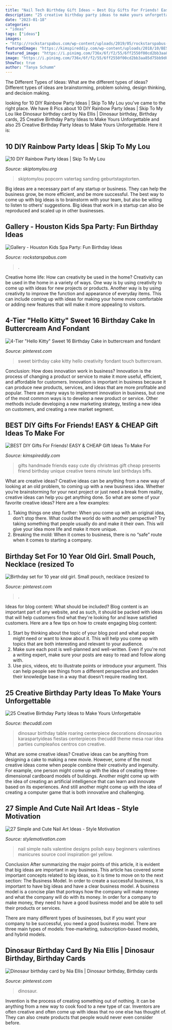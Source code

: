 ```yaml
---
title: "Nail Tech Birthday Gift Ideas ~ Best Diy Gifts For Friends! Easy &amp; Cheap Gift Ideas To Make For"
description: "25 creative birthday party ideas to make yours unforgettable"
date: "2023-01-18"
categories:
- "ideas"
tags: ["ideas"]
images:
- "http://rockstarspabus.com/wp-content/uploads/2019/05/rockstarspabus-photo-gallery-katy-tx.jpg"
featuredImage: "https://kimspireddiy.com/wp-content/uploads/2018/10/BEST-DIY-Gifts-For-Friends-EASY-and-CHEAP-Gift-Ideas-To-Make-For-Birthdays-Christmas-Gifts-Creative-and-Unique-Presents-That-Are-Cute-Last-Minute-Handmade-Ideas-BFFs-Teens-9.jpg"
featured_image: "https://i.pinimg.com/736x/6f/f2/55/6ff2550f00cd2bb3aa85d75bb9d05a72---birthday-cake-sweet--birthday.jpg"
image: "https://i.pinimg.com/736x/6f/f2/55/6ff2550f00cd2bb3aa85d75bb9d05a72---birthday-cake-sweet--birthday.jpg"
ShowToc: true
author: "Tanya Schumm"
---
```



The Different Types of Ideas: What are the different types of ideas?
Different types of ideas are brainstorming, problem solving, design thinking, and decision making.

	

		
looking for 10 DIY Rainbow Party Ideas | Skip To My Lou you've came to the right place. We have 8 Pics about 10 DIY Rainbow Party Ideas | Skip To My Lou like Dinosaur birthday card by Nia Ellis | Dinosaur birthday, Birthday cards, 25 Creative Birthday Party Ideas to Make Yours Unforgettable and also 25 Creative Birthday Party Ideas to Make Yours Unforgettable. Here it is:
		
    
## 10 DIY Rainbow Party Ideas | Skip To My Lou

<img loading=lazy src="https://www.skiptomylou.org/wp-content/uploads/2016/03/rainbow-cupcakes.jpg" onerror="this.onerror=null;this.src='https://tse2.mm.bing.net/th?id=OIP.SiaqxtmTFWx0nezvPjlxrAHaKs&amp;pid=15.1';" alt="10 DIY Rainbow Party Ideas | Skip To My Lou">

_Source: skiptomylou.org_

>skiptomylou popcorn vatertag sanding geburtstagstorten. 

	

Big ideas are a necessary part of any startup or business. They can help the business grow, be more efficient, and be more successful. The best way to come up with big ideas is to brainstorm with your team, but also be willing to listen to others’ suggestions. Big ideas that work in a startup can also be reproduced and scaled up in other businesses.

    
## Gallery - Houston Kids Spa Party: Fun Birthday Ideas

<img loading=lazy src="http://rockstarspabus.com/wp-content/uploads/2019/05/rockstarspabus-photo-gallery-katy-tx.jpg" onerror="this.onerror=null;this.src='https://tse4.mm.bing.net/th?id=OIP.nhiPNwVMAE3ZqtOP-DDJoAHaE8&amp;pid=15.1';" alt="Gallery - Houston Kids Spa Party: Fun Birthday Ideas">

_Source: rockstarspabus.com_

>. 

	

Creative home life: How can creativity be used in the home?
Creativity can be used in the home in a variety of ways. One way is by using creativity to come up with ideas for new projects or products. Another way is by using creativity to improve the function and appearance of everyday items. This can include coming up with ideas for making your home more comfortable or adding new features that will make it more appealing to visitors.

    
## 4-Tier &quot;Hello Kitty&quot; Sweet 16 Birthday Cake In Buttercream And Fondant

<img loading=lazy src="https://i.pinimg.com/736x/6f/f2/55/6ff2550f00cd2bb3aa85d75bb9d05a72---birthday-cake-sweet--birthday.jpg" onerror="this.onerror=null;this.src='https://tse4.mm.bing.net/th?id=OIP.IdI5ley09Wg9qshE4xkvigHaJ3&amp;pid=15.1';" alt="4-Tier &quot;Hello Kitty&quot; Sweet 16 Birthday Cake in buttercream and fondant">

_Source: pinterest.com_

>sweet birthday cake kitty hello creativity fondant touch buttercream. 

	

Conclusion: How does innovation work in business?
Innovation is the process of changing a product or service to make it more useful, efficient, and affordable for customers. Innovation is important in business because it can produce new products, services, and ideas that are more profitable and popular. There are many ways to implement innovation in business, but one of the most common ways is to develop a new product or service. Other methods include developing a new marketing strategy, testing a new idea on customers, and creating a new market segment.

    
## BEST DIY Gifts For Friends! EASY &amp; CHEAP Gift Ideas To Make For

<img loading=lazy src="https://kimspireddiy.com/wp-content/uploads/2018/10/BEST-DIY-Gifts-For-Friends-EASY-and-CHEAP-Gift-Ideas-To-Make-For-Birthdays-Christmas-Gifts-Creative-and-Unique-Presents-That-Are-Cute-Last-Minute-Handmade-Ideas-BFFs-Teens-9.jpg" onerror="this.onerror=null;this.src='https://tse4.mm.bing.net/th?id=OIP.sPWYgheNq0qmOiGp_6zx6QHaLH&amp;pid=15.1';" alt="BEST DIY Gifts For Friends! EASY &amp; CHEAP Gift Ideas To Make For">

_Source: kimspireddiy.com_

>gifts handmade friends easy cute diy christmas gift cheap presents friend birthday unique creative teens minute last birthdays bffs. 

	

What are creative ideas?
Creative ideas can be anything from a new way of looking at an old problem, to coming up with a new business idea. Whether you’re brainstorming for your next project or just need a break from reality, creative ideas can help you get anything done. So what are some of your favorite creative ideas? Here are a few examples: 
1) Taking things one step further: When you come up with an original idea, don’t stop there. What could the world do with another perspective? Try taking something that people usually do and make it their own. This will give your idea more life and make it more unique. 
2) Breaking the mold: When it comes to business, there is no “safe” route when it comes to starting a company.

    
## Birthday Set For 10 Year Old Girl. Small Pouch, Necklace (resized To

<img loading=lazy src="https://i.pinimg.com/736x/51/3c/bf/513cbfbe5aa35a87babe44bf9ecef7f2.jpg" onerror="this.onerror=null;this.src='https://tse4.mm.bing.net/th?id=OIP.ALJr0sUH7Sm5X7Cz__OpMAHaNK&amp;pid=15.1';" alt="Birthday set for 10 year old girl. Small pouch, necklace (resized to">

_Source: pinterest.com_

>. 

	

Ideas for blog content: What should be included?
Blog content is an important part of any website, and as such, it should be packed with ideas that will help customers find what they're looking for and leave satisfied customers. Here are a few tips on how to create engaging blog content:
1. Start by thinking about the topic of your blog post and what people might need or want to know about it. This will help you come up with topics that are both interesting and relevant to your audience. 
2. Make sure each post is well-planned and well-written. Even if you're not a writing expert, make sure your posts are easy to read and follow along with. 
3. Use pics, videos, etc to illustrate points or introduce your argument. This can help people see things from a different perspective and broaden their knowledge base in a way that doesn't require reading text. 

    
## 25 Creative Birthday Party Ideas To Make Yours Unforgettable

<img loading=lazy src="https://thecuddl.com/images/2018/04/23-cool-birthday-party-idea-thecuddl.jpg" onerror="this.onerror=null;this.src='https://tse2.mm.bing.net/th?id=OIP.gO-zV3hDZC9NtRZIXIMpCgHaLH&amp;pid=15.1';" alt="25 Creative Birthday Party Ideas to Make Yours Unforgettable">

_Source: thecuddl.com_

>dinosaur birthday table roaring centerpiece decorations dinosaurios karaspartyideas fiestas centerpieces thecuddl theme mesa roar idea parties cumpleaños centros con creative. 

	

What are some creative ideas?
Creative ideas can be anything from designing a cake to making a new movie. However, some of the most creative ideas come when people combine their creativity and ingenuity. For example, one person might come up with the idea of creating three-dimensional cardboard models of buildings. Another might come up with the idea of creating an artificial intelligence that can learn and innovate based on its experiences. And still another might come up with the idea of creating a computer game that is both innovative and challenging.

    
## 27 Simple And Cute Nail Art Ideas - Style Motivation

<img loading=lazy src="http://www.stylemotivation.com/wp-content/uploads/2013/09/27-Simple-and-Cute-Nail-Art-Ideas-8.jpg" onerror="this.onerror=null;this.src='https://tse2.mm.bing.net/th?id=OIP.5pzwVNPtHUb23VGmxBPAfQHaKX&amp;pid=15.1';" alt="27 Simple and Cute Nail Art Ideas - Style Motivation">

_Source: stylemotivation.com_

>nail simple nails valentine designs polish easy beginners valentines manicures source cool inspiration gel yellow. 

	

Conclusion
After summarizing the major points of this article, it is evident that big ideas are important in any business. This article has covered some important concepts related to big ideas, so it is time to move on to the next section: The Business Model.
In order to create a successful business, it is important to have big ideas and have a clear business model. A business model is a concise plan that portrays how the company will make money and what the company will do with its money. In order for a company to make money, they need to have a good business model and be able to sell their products or services. 

There are many different types of businesses, but if you want your company to be successful, you need a good business model. There are three main types of models: free-marketing, subscription-based models, and hybrid models.

    
## Dinosaur Birthday Card By Nia Ellis | Dinosaur Birthday, Birthday Cards

<img loading=lazy src="https://i.pinimg.com/736x/34/51/0f/34510fd7e00621f7bb026290e4c4850a--dinosaur-birthday-ellis.jpg" onerror="this.onerror=null;this.src='https://tse4.mm.bing.net/th?id=OIP.0oC0j3GHk04blhmjmkMU_QHaKe&amp;pid=15.1';" alt="Dinosaur birthday card by Nia Ellis | Dinosaur birthday, Birthday cards">

_Source: pinterest.com_

>dinosaur. 

	

Invention is the process of creating something out of nothing. It can be anything from a new way to cook food to a new type of car. Inventors are often creative and often come up with ideas that no one else has thought of. They can also create products that people would never even consider before.

